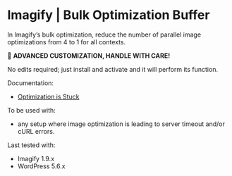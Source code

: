 # Imagify | Bulk Optimization Buffer

In Imagify’s bulk optimization, reduce the number of parallel image optimizations from 4 to 1 for all contexts.

🚧 **ADVANCED CUSTOMIZATION, HANDLE WITH CARE!**

No edits required; just install and activate and it will perform its function.

Documentation:
* [Optimization is Stuck](https://imagify.io/documentation/optimization-is-stuck/)

To be used with:
* any setup where image optimization is leading to server timeout and/or cURL errors.

Last tested with:
* Imagify 1.9.x
* WordPress 5.6.x
